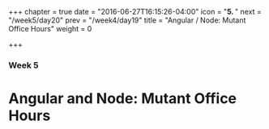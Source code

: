 +++
chapter = true
date = "2016-06-27T16:15:26-04:00"
icon = "<b>5. </b>"
next = "/week5/day20"
prev = "/week4/day19"
title = "Angular / Node: Mutant Office Hours"
weight = 0

+++

### Week 5

# Angular and Node: Mutant Office Hours
